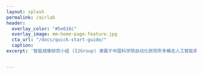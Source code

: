 ```yaml
---
layout: splash
permalink: /airlab
header:
  overlay_color: "#5e616c"
  overlay_image: mm-home-page-feature.jpg
  cta_url: "/docs/quick-start-guide/"
  caption:
excerpt: '智能成像研究小组 (I2Group) 隶属于中国科学院自动化研究所多模态人工智能系统全国重点实验室视频内容安全团队，团队负责人为胡卫明研究员，研究小组负责人为李兵研究员和王隽副研究员。研究小组围绕ISP智能参数优化、图像质量评估、low-level视觉大模型、白平衡等底层视觉方向开展了一系列具有高学术价值的基础理论和创新方法研究，相关成果发表在TPAMI、IJCV、CVPR、ECCV等国际权威期刊和会议上，并获得了AIM 2022 Learned Smart ISP客观指标赛道的第一名，核心技术已在合作企业的产品上实现落地应用，大幅提升了相机成像的质量和效率，加快了产品的更新迭代，给用户带来了更好的视觉体验。<br /><br /> {::nomarkdown} {:/nomarkdown}'


---
```

<!DOCTYPE html>
<html>
<head>
    <style>
        .slideshow {
            position: relative;
            width: 100%;
            height: 300px;
            overflow: hidden;
        }
        
        .slideshow img {
            position: absolute;
            width: 100%;
            height: 100%;
            opacity: 0;
            transition: opacity 1s ease-in-out;
        }
    </style>
</head>
<body>
    <div class="slideshow">
        <img src="01.PNG" alt="Image 1">
        <img src="02.PNG" alt="Image 2">
        <img src="03.PNG" alt="Image 3">
    </div>

    <script>
        var images = document.querySelectorAll('.slideshow img');
        var currentImageIndex = 0;

        function showNextImage() {
            images[currentImageIndex].style.opacity = '0';
            currentImageIndex = (currentImageIndex + 1) % images.length;
            images[currentImageIndex].style.opacity = '1';
        }

        setInterval(showNextImage, 2000); // 每隔2秒切换一张图片
    </script>
</body>
</html>


{% include feature_row id="intro" type="center" %}

{% include feature_row %}
